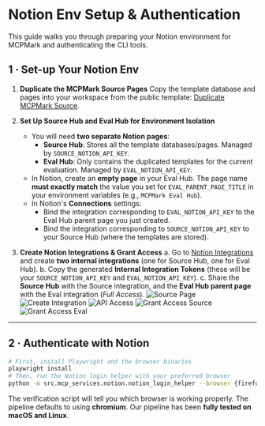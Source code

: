 # Notion Env Setup & Authentication

This guide walks you through preparing your Notion environment for MCPMark and authenticating the CLI tools.

## 1 · Set-up Your Notion Env

1. **Duplicate the MCPMark Source Pages**
   Copy the template database and pages into your workspace from the public template:
   [Duplicate MCPMark Source](https://painted-tennis-ebc.notion.site/MCPBench-Source-Hub-23181626b6d7805fb3a7d59c63033819).

2. **Set Up Source Hub and Eval Hub for Environment Isolation**
   - You will need **two separate Notion pages**:
     - **Source Hub**: Stores all the template databases/pages. Managed by `SOURCE_NOTION_API_KEY`.
     - **Eval Hub**: Only contains the duplicated templates for the current evaluation. Managed by `EVAL_NOTION_API_KEY`.
   - In Notion, create an **empty page** in your Eval Hub. The page name **must exactly match** the value you set for `EVAL_PARENT_PAGE_TITLE` in your environment variables (e.g., `MCPMark Eval Hub`).
   - In Notion's **Connections** settings:
     - Bind the integration corresponding to `EVAL_NOTION_API_KEY` to the Eval Hub parent page you just created.
     - Bind the integration corresponding to `SOURCE_NOTION_API_KEY` to your Source Hub (where the templates are stored).

3. **Create Notion Integrations & Grant Access**
   a. Go to [Notion Integrations](https://www.notion.so/profile/integrations) and create **two internal integrations** (one for Source Hub, one for Eval Hub).
   b. Copy the generated **Internal Integration Tokens** (these will be your `SOURCE_NOTION_API_KEY` and `EVAL_NOTION_API_KEY`).
   c. Share the **Source Hub** with the Source integration, and the **Eval Hub parent page** with the Eval integration (*Full Access*).
   ![Source Page](../../asset/notion/source_page.png)
   ![Create Integration](../../asset/notion/create_integration.png)
   ![API Access](../../asset/notion/api_access.png)
   ![Grant Access Source](../../asset/notion/grant_access_source.png)
   ![Grant Access Eval](../../asset/notion/grant_access_eval.png)

---

## 2 · Authenticate with Notion

```bash
# First, install Playwright and the browser binaries
playwright install
# Then, run the Notion login helper with your preferred browser
python -m src.mcp_services.notion.notion_login_helper --browser {firefox|chromium}
```

The verification script will tell you which browser is working properly. The pipeline defaults to using **chromium**. Our pipeline has been **fully tested on macOS and Linux**.
